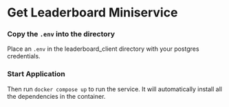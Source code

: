 # Get Leaderboard Miniservice

### Copy the `.env` into the directory
Place an ```.env``` in the leaderboard_client directory with your postgres credentials.

### Start Application
Then run ```docker compose up``` to run the service. It will automatically install all the dependencies in the container.